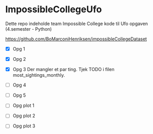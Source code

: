 # ImpossibleCollegeUfo
Dette repo indeholde team Impossible College kode til Ufo opgaven (4.semester - Python)

https://github.com/BoMarconiHenriksen/impossibleCollegeDataset  

- [x] Opg 1  
- [x] Opg 2  
- [x] Opg 3 Der mangler et par ting. Tjek TODO i filen most_sightings_monthly. 
- [ ] Opg 4  
- [ ] Opg 5  
- [ ] Opg plot 1  
- [ ] Opg plot 2  
- [ ] Opg plot 3  

